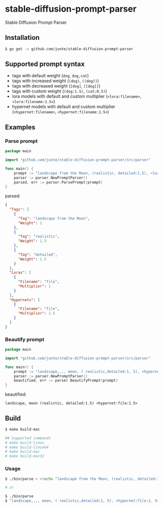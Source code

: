 # stable-diffusion-prompt-parser

Stable Diffusion Prompt Parser

## Installation

```bash
$ go get -u github.com/junte/stable-diffusion-prompt-parser 
```

## Supported prompt syntax
- tags with default weight (`dog`, `dog,cat`)
- tags with increased weight (`(dog)`, `((dog))`)
- tags with decreased weight (`[dog]`, `[[dog]]`)
- tags with custom weight (`(dog:1.5)`, `(cat:0.5)`)
- lora models with default and custom multiplier (`<lora:filename>`, `<lora:filename:1.5>`)
- hypernet models with default and custom multiplier (`<hypernet:filename>`, `<hypernet:filename:1.5>`)

## Examples

### Parse prompt

``` go
package main

import "github.com/junte/stable-diffusion-prompt-parser/src/parser"

func main() {
    prompt := "landscape from the Moon, (realistic, detailed:1.5), <lora:file>, <hypernet:file:1.5>"
    parser := parser.NewPromptParser()
    parsed, err := parser.ParsePrompt(prompt)
}
```
parsed:

```json
{
  "Tags": [
    {
      "Tag": "landscape from the Moon",
      "Weight": 1
    },
    {
      "Tag": "realistic",
      "Weight": 1.5
    },
    {
      "Tag": "detailed",
      "Weight": 1.5
    }
  ],
  "Loras": [
    {
      "Filename": "file",
      "Multiplier": 1
    }
  ],
  "Hypernets": [
    {
      "Filename": "file",
      "Multiplier": 1.5
    }
  ]
}
```

### Beautify prompt

```go
package main

import "github.com/junte/stable-diffusion-prompt-parser/src/parser"

func main() {
    prompt := "landscape,,,, moon, ( realistic,detailed:1, 5), <hypernet:file:1. 5>"
    parser := parser.NewPromptParser()
    beautified, err := parser.BeautifyPrompt(prompt)
}
```
beautified:
```
landscape, moon (realistic, detailed:1.5) <hypernet:file:1.5>
```

## Build
```bash
$ make build-mac

## Supported commands
# make build-linux
# make build-linux64
# make build-mac
# make build-mac32
```

### Usage
```bash
$ ./bin/parse < <(echo "landscape from the Moon, (realistic, detailed:1.5), <lora:file>, <hypernet:file:1.5>")

# or

$ ./bin/parse 
$ "landscape,,,, moon, ( realistic,detailed:1, 5), <hypernet:file:1. 5>"
```